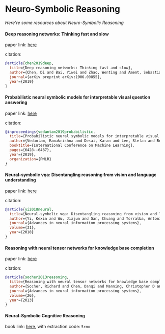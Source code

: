 # Neuro-Symbolic Reasoning
*Here're some resources about Neuro-Symbolic Reasoning*



#### Deep reasoning networks: Thinking fast and slow

paper link: [here](https://arxiv.org/pdf/1906.00855)

citation: 
```bibtex
@article{chen2019deep,
  title={Deep reasoning networks: Thinking fast and slow},
  author={Chen, Di and Bai, Yiwei and Zhao, Wenting and Ament, Sebastian and Gregoire, John M and Gomes, Carla P},
  journal={arXiv preprint arXiv:1906.00855},
  year={2019}
}
```

#### Probabilistic neural symbolic models for interpretable visual question answering

paper link: [here](http://proceedings.mlr.press/v97/vedantam19a/vedantam19a.pdf)

citation: 
```bibtex
@inproceedings{vedantam2019probabilistic,
  title={Probabilistic neural symbolic models for interpretable visual question answering},
  author={Vedantam, Ramakrishna and Desai, Karan and Lee, Stefan and Rohrbach, Marcus and Batra, Dhruv and Parikh, Devi},
  booktitle={International Conference on Machine Learning},
  pages={6428--6437},
  year={2019},
  organization={PMLR}
}
```


#### Neural-symbolic vqa: Disentangling reasoning from vision and language understanding

paper link: [here](https://proceedings.neurips.cc/paper_files/paper/2018/file/5e388103a391daabe3de1d76a6739ccd-Paper.pdf)

citation: 
```bibtex
@article{yi2018neural,
  title={Neural-symbolic vqa: Disentangling reasoning from vision and language understanding},
  author={Yi, Kexin and Wu, Jiajun and Gan, Chuang and Torralba, Antonio and Kohli, Pushmeet and Tenenbaum, Josh},
  journal={Advances in neural information processing systems},
  volume={31},
  year={2018}
}
```
    
#### Reasoning with neural tensor networks for knowledge base completion

paper link: [here](https://proceedings.neurips.cc/paper_files/paper/2013/file/b337e84de8752b27eda3a12363109e80-Paper.pdf)

citation: 
```bibtex
@article{socher2013reasoning,
  title={Reasoning with neural tensor networks for knowledge base completion},
  author={Socher, Richard and Chen, Danqi and Manning, Christopher D and Ng, Andrew},
  journal={Advances in neural information processing systems},
  volume={26},
  year={2013}
}
```
    
#### Neural-Symbolic Cognitive Reasoning
book link: [here](https://pan.baidu.com/s/1Pf-wvufT26EF78n4glXFFQ), with extraction code: `5rmx`

